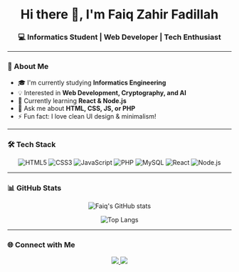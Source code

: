 <h1 align="center">Hi there 👋, I'm Faiq Zahir Fadillah</h1>
<h3 align="center">💻 Informatics Student | Web Developer | Tech Enthusiast</h3>

---

### 🚀 About Me
- 🎓 I'm currently studying **Informatics Engineering**
- 💡 Interested in **Web Development, Cryptography, and AI**
- 🌱 Currently learning **React & Node.js**
- 💬 Ask me about **HTML, CSS, JS, or PHP**
- ⚡ Fun fact: I love clean UI design & minimalism!

---

### 🛠️ Tech Stack
<div align="center">
  
![HTML5](https://img.shields.io/badge/HTML5-E34F26?logo=html5&logoColor=white)
![CSS3](https://img.shields.io/badge/CSS3-1572B6?logo=css3&logoColor=white)
![JavaScript](https://img.shields.io/badge/JavaScript-F7DF1E?logo=javascript&logoColor=black)
![PHP](https://img.shields.io/badge/PHP-777BB4?logo=php&logoColor=white)
![MySQL](https://img.shields.io/badge/MySQL-4479A1?logo=mysql&logoColor=white)
![React](https://img.shields.io/badge/React-20232A?logo=react&logoColor=61DAFB)
![Node.js](https://img.shields.io/badge/Node.js-339933?logo=node.js&logoColor=white)

</div>

---

### 📊 GitHub Stats
<div align="center">

![Faiq's GitHub stats](https://github-readme-stats.vercel.app/api?username=FaiqZahir&show_icons=true&theme=tokyonight)

![Top Langs](https://github-readme-stats.vercel.app/api/top-langs/?username=FaiqZahir&layout=compact&theme=tokyonight)

</div>

---

### 🌐 Connect with Me
<p align="center">
  <a href="https://www.linkedin.com/in/faiq-zahir-fadillah-5ab226254/" target="_blank">
    <img src="https://img.shields.io/badge/LinkedIn-blue?logo=linkedin&logoColor=white" />
  </a>
  <a href="mailto:fadillahfaiq@gmail.com">
    <img src="https://img.shields.io/badge/Gmail-D14836?logo=gmail&logoColor=white" />
  </a>
</p>
